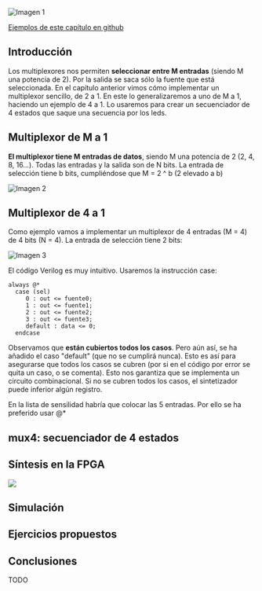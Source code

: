 ![Imagen 1](https://github.com/Obijuan/open-fpga-verilog-tutorial/raw/master/tutorial/T12-mux-4-1/images/mux4-1.png)

[Ejemplos de este capítulo en github](https://github.com/Obijuan/open-fpga-verilog-tutorial/tree/master/tutorial/T12-mux-4-1)

## Introducción
Los multiplexores nos permiten **seleccionar entre M entradas** (siendo M una potencia de 2). Por la salida se saca sólo la fuente que está seleccionada. En el capítulo anterior vimos cómo implementar un multiplexor sencillo, de 2 a 1. En este lo generalizaremos a uno de M a 1, haciendo un ejemplo de 4 a 1. Lo usaremos para crear un secuenciador de 4 estados que saque una secuencia por los leds.

## Multiplexor de M a 1

**El multiplexor tiene M entradas de datos**, siendo M una potencia de 2  (2, 4, 8, 16...). Todas las entradas y la salida son de N bits. La entrada de selección tiene b bits, cumpliéndose que M = 2 ^ b  (2 elevado a b)

![Imagen 2](https://github.com/Obijuan/open-fpga-verilog-tutorial/raw/master/tutorial/T12-mux-4-1/images/mux4-2.png)

## Multiplexor de 4 a 1

Como ejemplo vamos a implementar un multiplexor de 4 entradas (M = 4) de 4 bits (N = 4). La entrada de selección tiene 2 bits:

![Imagen 3](https://github.com/Obijuan/open-fpga-verilog-tutorial/raw/master/tutorial/T12-mux-4-1/images/mux4-3.png)

El código Verilog es muy intuitivo. Usaremos la instrucción case:

    always @*
      case (sel)
         0 : out <= fuente0;
         1 : out <= fuente1;
         2 : out <= fuente2;
         3 : out <= fuente3;
         default : data <= 0;
      endcase

Observamos que **están cubiertos todos los casos**. Pero aún así, se ha añadido el caso "default" (que no se cumplirá nunca). Esto es así para asegurarse que todos los casos se cubren (por si en el código por error se quita un caso, o se comenta). Esto nos garantiza que se implementa un circuito combinacional. Si no se cubren todos los casos, el sintetizador puede inferior algún registro.

En la lista de sensilidad habría que colocar las 5 entradas. Por ello se ha preferido usar @*

## mux4: secuenciador de 4 estados

## Síntesis en la FPGA

![](https://github.com/Obijuan/open-fpga-verilog-tutorial/raw/master/tutorial/T12-mux-4-1/images/mux4-1.png)

## Simulación

## Ejercicios propuestos

## Conclusiones
TODO